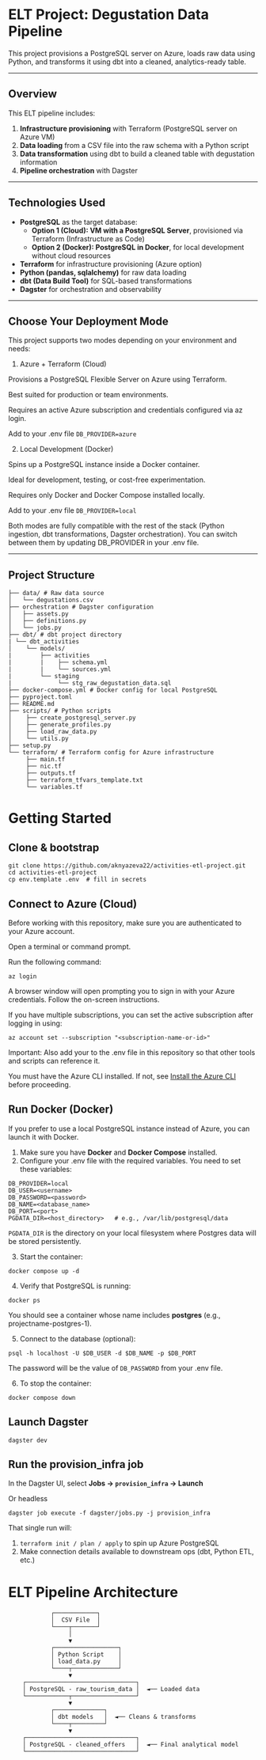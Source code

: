 # ELT Project: Degustation Data Pipeline

This project provisions a PostgreSQL server on Azure, loads raw data using Python, and transforms it using dbt into a cleaned, analytics-ready table.

---

## Overview

This ELT pipeline includes:

1. **Infrastructure provisioning** with Terraform (PostgreSQL server on Azure VM)
2. **Data loading** from a CSV file into the raw schema with a Python script
3. **Data transformation** using dbt to build a cleaned table with degustation information
4. **Pipeline orchestration** with Dagster

---

## Technologies Used

- **PostgreSQL** as the target database:
  - **Option 1 (Cloud): VM with a PostgreSQL Server**, provisioned via Terraform (Infrastructure as Code)
  - **Option 2 (Docker): PostgreSQL in Docker**, for local development without cloud resources
- **Terraform** for infrastructure provisioning (Azure option)
- **Python (pandas, sqlalchemy)** for raw data loading
- **dbt (Data Build Tool)** for SQL-based transformations
- **Dagster** for orchestration and observability

---

## Choose Your Deployment Mode

This project supports two modes depending on your environment and needs:

1. Azure + Terraform (Cloud)

Provisions a PostgreSQL Flexible Server on Azure using Terraform.

Best suited for production or team environments.

Requires an active Azure subscription and credentials configured via az login.

Add to your .env file `DB_PROVIDER=azure`

2. Local Development (Docker)

Spins up a PostgreSQL instance inside a Docker container.

Ideal for development, testing, or cost-free experimentation.

Requires only Docker and Docker Compose installed locally.

Add to your .env file `DB_PROVIDER=local`


Both modes are fully compatible with the rest of the stack (Python ingestion, dbt transformations, Dagster orchestration). You can switch between them by updating DB_PROVIDER in your .env file.

---

## Project Structure


```
├── data/ # Raw data source
│   └── degustations.csv
├── orchestration # Dagster configuration
│   ├── assets.py
│   ├── definitions.py
│   └── jobs.py
├── dbt/ # dbt project directory
| └── dbt_activities
│    └── models/
|        ├── activities
|        |    ├── schema.yml
|        |    └── sources.yml
|        └── staging
|             └── stg_raw_degustation_data.sql
├── docker-compose.yml # Docker config for local PostgreSQL
├── pyproject.toml
├── README.md
├── scripts/ # Python scripts
│    ├── create_postgresql_server.py
│    ├── generate_profiles.py
│    ├── load_raw_data.py
│    └── utils.py
├── setup.py
└── terraform/ # Terraform config for Azure infrastructure
     ├── main.tf
     ├── nic.tf
     ├── outputs.tf
     ├── terraform_tfvars_template.txt
     └── variables.tf
```

# Getting Started

## Clone & bootstrap

```
git clone https://github.com/aknyazeva22/activities-etl-project.git
cd activities-etl-project
cp env.template .env  # fill in secrets
```

## Connect to Azure (Cloud)

Before working with this repository, make sure you are authenticated to your Azure account.

Open a terminal or command prompt.

Run the following command:

```
az login
```

A browser window will open prompting you to sign in with your Azure credentials. Follow the on-screen instructions.

If you have multiple subscriptions, you can set the active subscription after logging in using:

```
az account set --subscription "<subscription-name-or-id>"
```

Important: Also add your <subscription-name-or-id> to the .env file in this repository so that other tools and scripts can reference it.

You must have the Azure CLI installed. If not, see [Install the Azure CLI](https://learn.microsoft.com/cli/azure/install-azure-cli) before proceeding.

## Run Docker (Docker)

If you prefer to use a local PostgreSQL instance instead of Azure, you can launch it with Docker.

1. Make sure you have **Docker** and **Docker Compose** installed.
2. Configure your .env file with the required variables. You need to set these variables:

```
DB_PROVIDER=local
DB_USER=<username>
DB_PASSWORD=<password>
DB_NAME=<database_name>
DB_PORT=<port>
PGDATA_DIR=<host_directory>   # e.g., /var/lib/postgresql/data
```

`PGDATA_DIR` is the directory on your local filesystem where Postgres data will be stored persistently.


3. Start the container:
```
docker compose up -d
```
4. Verify that PostgreSQL is running:
```
docker ps
```
You should see a container whose name includes **postgres** (e.g., projectname-postgres-1).

5. Connect to the database (optional):
```
psql -h localhost -U $DB_USER -d $DB_NAME -p $DB_PORT
```

The password will be the value of `DB_PASSWORD` from your .env file.


6. To stop the container:
```
docker compose down
```

## Launch Dagster

```
dagster dev
```

## Run the provision_infra job

In the Dagster UI, select **Jobs -> `provision_infra` -> Launch**

Or headless

```
dagster job execute -f dagster/jobs.py -j provision_infra
```

That single run will:

1. `terraform init / plan / apply` to spin up Azure PostgreSQL
2. Make connection details available to downstream ops (dbt, Python ETL, etc.)


# ELT Pipeline Architecture


                ┌────────────┐
                │  CSV File  │
                └────┬───────┘
                     │
                     ▼
                ┌──────────────────┐
                │ Python Script    │
                │ load_data.py     │
                └────┬─────────────┘
                     ▼
        ┌───────────────────────────────┐
        │ PostgreSQL - raw_tourism_data │  ◄── Loaded data
        └────────────┬──────────────────┘
                     ▼
                ┌──────────────┐
                │ dbt models   │  ◄── Cleans & transforms
                └────┬─────────┘
                     ▼
        ┌───────────────────────────────┐
        │ PostgreSQL - cleaned_offers   │  ◄── Final analytical model
        └───────────────────────────────┘
